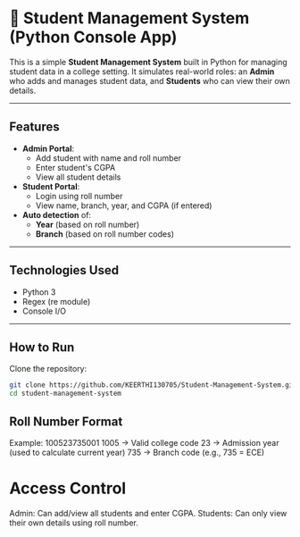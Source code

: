 # 🏫 Student Management System (Python Console App)

This is a simple **Student Management System** built in Python for managing student data in a college setting. It simulates real-world roles: an **Admin** who adds and manages student data, and **Students** who can view their own details.

---

## Features

- **Admin Portal**:
  - Add student with name and roll number
  - Enter student's CGPA
  - View all student details
- **Student Portal**:
  - Login using roll number
  - View name, branch, year, and CGPA (if entered)
- **Auto detection** of:
  - **Year** (based on roll number)
  - **Branch** (based on roll number codes)

---

## Technologies Used

- Python 3
- Regex (re module)
- Console I/O

---

## How to Run

Clone the repository:
   ```bash
   git clone https://github.com/KEERTHI130705/Student-Management-System.git
   cd student-management-system
   ```

## Roll Number Format

  Example: 100523735001
  1005 → Valid college code
  23 → Admission year (used to calculate current year)
  735 → Branch code (e.g., 735 = ECE)

# Access Control
    
  Admin: Can add/view all students and enter CGPA.
  Students: Can only view their own details using roll number.
